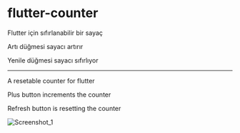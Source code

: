 # flutter-counter

Flutter için sıfırlanabilir bir sayaç

Artı düğmesi sayacı artırır

Yenile düğmesi sayacı sıfırlıyor

---------------------------------


A resetable counter for flutter

Plus button increments the counter

Refresh button is resetting the counter


![Screenshot_1](https://user-images.githubusercontent.com/126814579/226198447-64820625-6861-4d28-84f5-98806f4b9ae0.png)
